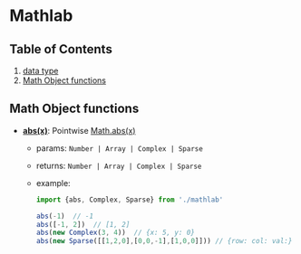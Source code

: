 # Mathlab

## Table of Contents

1. [data type](#)
1. [Math Object functions](#)


## Math Object functions

- [**abs(x)**](https://github.com/timqian/mathlab/blob/master/src/abs.js): Pointwise [Math.abs(x)](https://developer.mozilla.org/en-US/docs/Web/JavaScript/Reference/Global_Objects/Math/abs)

	+ params: `Number | Array | Complex | Sparse`

	+ returns: `Number | Array | Complex | Sparse`

	+ example:

		```js
		import {abs, Complex, Sparse} from './mathlab'

		abs(-1)  // -1
		abs([-1, 2])  // [1, 2]
		abs(new Complex(3, 4))  // {x: 5, y: 0}
		abs(new Sparse([[1,2,0],[0,0,-1],[1,0,0]])) // {row: col: val:}
		```